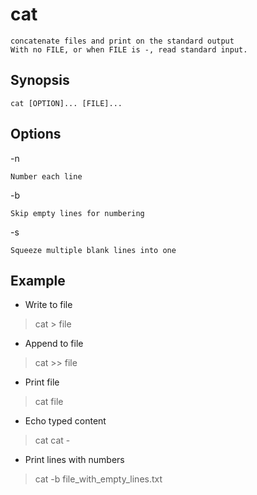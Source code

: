 # cat

    concatenate files and print on the standard output
    With no FILE, or when FILE is -, read standard input.

## Synopsis

`cat [OPTION]... [FILE]...`

## Options

-n

    Number each line
-b

    Skip empty lines for numbering
-s

    Squeeze multiple blank lines into one

## Example

* Write to file

> cat > file

* Append to file

> cat >> file

* Print file

> cat file

* Echo typed content

> cat
> cat -

* Print lines with numbers

> cat -b file_with_empty_lines.txt
